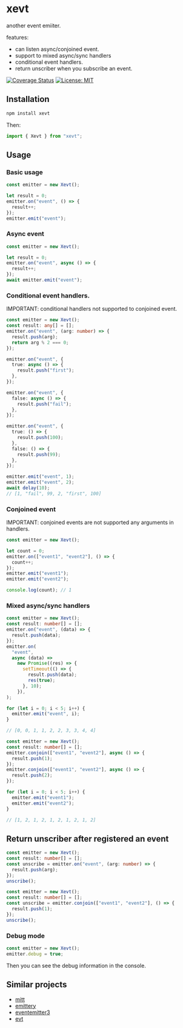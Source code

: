 # xevt

another event emiiter.

features:

- can listen async/conjoined event.
- support to mixed async/sync handlers
- conditional event handlers.
- return unscriber when you subscribe an event.

[![Coverage Status](https://coveralls.io/repos/github/lisez/xevt/badge.svg)](https://coveralls.io/github/lisez/xevt) [![License: MIT](https://img.shields.io/badge/License-MIT-yellow.svg)](https://opensource.org/licenses/MIT)

## Installation

```bash
npm install xevt
```

Then:

```typescript
import { Xevt } from "xevt";
```

## Usage

### Basic usage

```typescript
const emitter = new Xevt();

let result = 0;
emitter.on("event", () => {
  result++;
});
emitter.emit("event");
```

### Async event

```typescript
const emitter = new Xevt();

let result = 0;
emitter.on("event", async () => {
  result++;
});
await emitter.emit("event");
```

### Conditional event handlers.

IMPORTANT: conditional handlers not supported to conjoined event.

```typescript
const emitter = new Xevt();
const result: any[] = [];
emitter.on("event", (arg: number) => {
  result.push(arg);
  return arg % 2 === 0;
});

emitter.on("event", {
  true: async () => {
    result.push("first");
  },
});

emitter.on("event", {
  false: async () => {
    result.push("fail");
  },
});

emitter.on("event", {
  true: () => {
    result.push(100);
  },
  false: () => {
    result.push(99);
  },
});

emitter.emit("event", 1);
emitter.emit("event", 2);
await delay(10);
// [1, "fail", 99, 2, "first", 100]
```

### Conjoined event

IMPORTANT: conjoined events are not supported any arguments in handlers.

```typescript
const emitter = new Xevt();

let count = 0;
emitter.on(["event1", "event2"], () => {
  count++;
});
emitter.emit("event1");
emitter.emit("event2");

console.log(count); // 1
```

### Mixed async/sync handlers

```typescript
const emitter = new Xevt();
const result: number[] = [];
emitter.on("event", (data) => {
  result.push(data);
});
emitter.on(
  "event",
  async (data) =>
    new Promise((res) => {
      setTimeout(() => {
        result.push(data);
        res(true);
      }, 10);
    }),
);

for (let i = 0; i < 5; i++) {
  emitter.emit("event", i);
}

// [0, 0, 1, 1, 2, 2, 3, 3, 4, 4]
```

```typescript
const emitter = new Xevt();
const result: number[] = [];
emitter.conjoin(["event1", "event2"], async () => {
  result.push(1);
});
emitter.conjoin(["event1", "event2"], async () => {
  result.push(2);
});

for (let i = 0; i < 5; i++) {
  emitter.emit("event1");
  emitter.emit("event2");
}

// [1, 2, 1, 2, 1, 2, 1, 2, 1, 2]
```

## Return unscriber after registered an event

```typescript
const emitter = new Xevt();
const result: number[] = [];
const unscribe = emitter.on("event", (arg: number) => {
  result.push(arg);
});
unscribe();
```

```typescript
const emitter = new Xevt();
const result: number[] = [];
const unscribe = emitter.conjoin(["event1", "event2"], () => {
  result.push(1);
});
unscribe();
```

### Debug mode

```typescript
const emitter = new Xevt();
emitter.debug = true;
```

Then you can see the debug information in the console.

## Similar projects

- [mitt](https://github.com/developit/mitt)
- [emittery](https://github.com/sindresorhus/emittery)
- [eventemitter3](https://github.com/primus/eventemitter3)
- [evt](https://github.com/garronej/evt)
